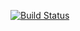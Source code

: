 [![Build Status](https://travis-ci.org/nkapa/Project110.svg?branch=master)](https://travis-ci.org/nkapa/Project110)
